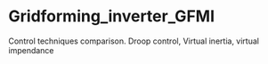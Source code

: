 # Gridforming_inverter_GFMI
Control techniques comparison. Droop control, Virtual inertia, virtual impendance
